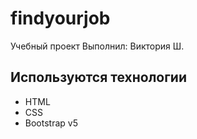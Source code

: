 # findyourjob
Учебный проект
Выполнил:  Виктория Ш.

## Используются технологии
- HTML
- CSS
- Bootstrap v5 
